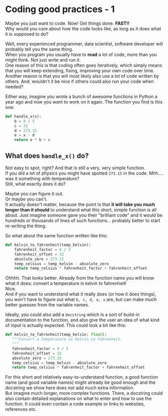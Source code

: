 # Coding good practices - 1

Maybe you just want to code. Now! Get things done. **FAST!!**  
Why would you care about how the code looks like, as long as it does what it is supposed to do?

Well, every experienced programmer, data scientist, software developer will probably tell you the same thing.  
When you program you usually have to **read** a lot of code, more than you might think. Not just write and run it.  
One reason of this is that coding often goes iteratively, which simply means that you will keep extending, fixing, improving your own code over time.
Another reason is that you will most likely also use a lot of code written by others. And, wouldn't it be nice if others could also run your code when needed?

Either way, imagine you wrote a bunch of awesome functions in Python a year ago and now you want to work on it again. The function you find is this one:
```python
def handle_x(x):
    b = 9 / 5
    c = 32
    d = 273.15
    e = x - d
    return e * b + c
```
## What does `handle_x()` do?
Not easy to spot, right? And that is still a very, very simple function.  
If you did a lot of physics you might have spotted `273.15` in the code. Mhh.... was it something with temperature?  
Still, what exactly does it do?

Maybe you can figure it out.  
Or maybe you can't.  
It actually doesn't matter, because the point is that **it will take you much longer than it should** to understand what this short, simple function is all about.
Just imagine someone gave you their "brilliant code" and it would be hundreds or thousands of lines of such functions... probably better to start re-writing the thing.


So what about the same function written like this:
```python
def kelvin_to_fahrenheit(temp_kelvin):
    fahrenheit_factor = 9 / 5
    fahrenheit_offset = 32
    absolute_zero = 273.15
    temp_celsius = temp_kelvin - absolute_zero
    return temp_celsius * fahrenheit_factor + fahrenheit_offset
 ```
 Ohhhh. That looks better. Already from the function name you will know what it does: convert a temperature in kelvin to fahrenheit!  
 Nice.  
 And if you want to understand what it really does (or how it does things), you won't have to figure out what `b, c, d, e, x` are,
 but can make much better guesses from the variable names.
 
 Ideally, you could also add a `docstring` which is a sort of build-in documentation to the function, and also give the user an idea of what kind of input is actually expected.
  This could look a bit like this:
 
 ```python
 def kelvin_to_fahrenheit(temp_kelvin: float):
    """Convert a temperature in kelvin to fahrenheit.
    """
    fahrenheit_factor = 9 / 5
    fahrenheit_offset = 32
    absolute_zero = 273.15
    temp_celsius = temp_kelvin - absolute_zero
    return temp_celsius * fahrenheit_factor + fahrenheit_offset
```
For this short and relatively easy-to-understand function, a good function name (and good variable names) might already be good enough and the docstring we show here does not add much extra information.  
But imagine much longer, more complex functions. There, a docstring could also contain detailed explanations on what to enter and how to use the function. It could even contain a code example or links to websites, references etc.
